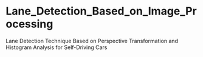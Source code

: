 # Lane_Detection_Based_on_Image_Processing
Lane Detection Technique Based on Perspective Transformation and Histogram Analysis for Self-Driving Cars
